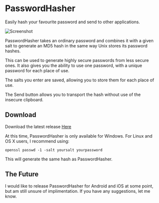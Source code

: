 # PasswordHasher
Easily hash your favourite password and send to other applications.

![Screenshot](https://raw.githubusercontent.com/veridiam/PasswordHasher/master/Images/Screenshot.png)

PasswordHasher takes an ordinary password and combines it with a given salt to generate an MD5 hash in the same way Unix stores its password hashes.

This can be used to generate highly secure passwords from less secure ones. It also gives you the ability to use one password, with a unique password for each place of use.

The salts you enter are saved, allowing you to store them for each place of use.

The Send button allows you to transport the hash without use of the insecure clipboard.

## Download
Download the latest release [Here](https://github.com/veridiam/PasswordHasher/releases)

At this time, PasswordHasher is only available for Windows. For Linux and OS X users, I recommend using:

    openssl passwd -1 -salt yoursalt yourpassword
	
This will generate the same hash as PasswordHasher.

## The Future
I would like to release PasswordHasher for Android and iOS at some point, but am still unsure of implimentation. If you have any suggestions, let me know.